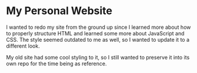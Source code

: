 # My Personal Website

I wanted to redo my site from the ground up since I learned more about how to properly structure HTML and learned some more about JavaScript and CSS.
The style seemed outdated to me as well, so I wanted to update it to a different look.

My old site had some cool styling to it, so I still wanted to preserve it into its own repo for the time being as reference.
